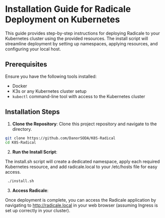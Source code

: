 # Installation Guide for Radicale Deployment on Kubernetes

This guide provides step-by-step instructions for deploying Radicale to your Kubernetes cluster using the provided resources. The install script will streamline deployment by setting up namespaces, applying resources, and configuring your local host.

## Prerequisites

Ensure you have the following tools installed:

- Docker
- K3s or any Kubernetes cluster setup
- `kubectl` command-line tool with access to the Kubernetes cluster

## Installation Steps

1. **Clone the Repository**:
   Clone this project repository and navigate to the directory.

```sh
git clone https://github.com/DanorSODA/K8S-Radical
cd K8S-Radical
```

2. **Run the Install Script**:

The install.sh script will create a dedicated namespace, apply each required Kubernetes resource, and add radicale.local to your /etc/hosts file for easy access.

```sh
 ./install.sh
 ```

3. **Access Radicale**:

Once deployment is complete, you can access the Radicale application by navigating to http://radicale.local in your web browser (assuming Ingress is set up correctly in your cluster).
